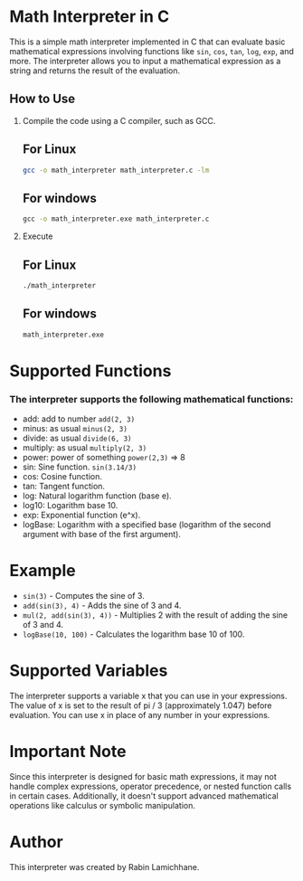 # Math Interpreter in C

This is a simple math interpreter implemented in C that can evaluate basic mathematical expressions involving functions like `sin`, `cos`, `tan`, `log`, `exp`, and more. The interpreter allows you to input a mathematical expression as a string and returns the result of the evaluation.

## How to Use

1. Compile the code using a C compiler, such as GCC.
   
   ## For Linux
   ```bash
   gcc -o math_interpreter math_interpreter.c -lm
   ```
   ## For windows
   ```cmd
   gcc -o math_interpreter.exe math_interpreter.c
   ```
2. Execute 
      
    ## For Linux
   ```bash
   ./math_interpreter
   ```
   ## For windows
   ```cmd
   math_interpreter.exe
   ```



# Supported Functions
### The interpreter supports the following mathematical functions:
+ add: add to number `add(2, 3)` 
+ minus: as usual `minus(2, 3)`
+ divide: as usual `divide(6, 3)`
+ multiply: as usual `multiply(2, 3)`
+ power: power of something `power(2,3)` => 8 
+ sin: Sine function. `sin(3.14/3)`
+ cos: Cosine function.
+ tan: Tangent function.
+ log: Natural logarithm function (base e).
+ log10: Logarithm base 10.
+ exp: Exponential function (e^x).
+ logBase: Logarithm with a specified base (logarithm of the second argument with base of the first argument).

# Example
+ `sin(3)` - Computes the sine of 3.
+ `add(sin(3), 4)` - Adds the sine of 3 and 4.
+ `mul(2, add(sin(3), 4))` - Multiplies 2 with the result of adding the sine of 3 and 4.
+ `logBase(10, 100)` - Calculates the logarithm base 10 of 100.

# Supported Variables
The interpreter supports a variable x that you can use in your expressions. The value of x is set to the result of pi / 3 (approximately 1.047) before evaluation. You can use x in place of any number in your expressions.

# Important Note
Since this interpreter is designed for basic math expressions, it may not handle complex expressions, operator precedence, or nested function calls in certain cases. Additionally, it doesn't support advanced mathematical operations like calculus or symbolic manipulation.

# Author
This interpreter was created by Rabin Lamichhane.
   
